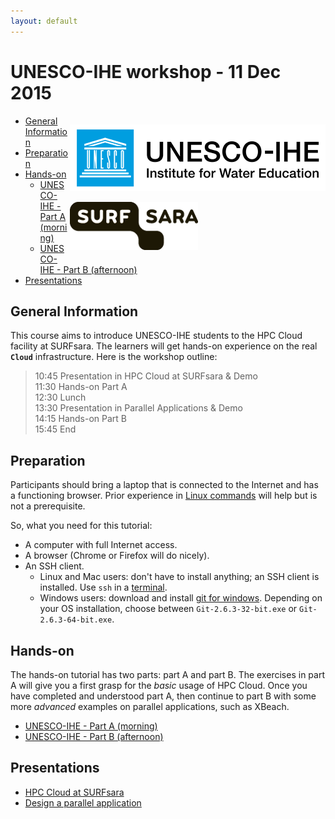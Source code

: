 ```yaml
---
layout: default
---
```


# UNESCO-IHE workshop - 11 Dec 2015

<div style="float:right;" markdown="1">

![XBeach logo](images/Unesco-Ihe-logo.png)

![SURFsara logo](images/SURFsara_logo.png)

</div>

* [General Information](#general) <br>
* [Preparation](#preparation) <br>
* [Hands-on](#hands-on) <br>
  * [UNESCO-IHE - Part A (morning)](wshop-uihe-part-A-2015-Dec-11)
  * [UNESCO-IHE - Part B (afternoon)](wshop-uihe-part-B-2015-Dec-11)
* [Presentations](#presentations) <br>

## <a name="general"></a>General Information 

This course aims to introduce UNESCO-IHE students to the HPC Cloud facility at SURFsara. The learners will get hands-on experience on the real **`Cloud`** infrastructure. Here is the workshop outline:

>
>10:45 Presentation in HPC Cloud at SURFsara & Demo  
11:30 Hands-on Part A  
12:30 Lunch   
13:30 Presentation in Parallel Applications  & Demo  
14:15 Hands-on Part B   
15:45 End  

## <a name="preparation"></a>Preparation

Participants should bring a laptop that is connected to the Internet and has a functioning browser. Prior experience in [Linux commands](http://cli.learncodethehardway.org/book/) will help but is not a prerequisite. 

So, what you need for this tutorial:

* A computer with full Internet access.
* A browser (Chrome or Firefox will do nicely).
* An SSH client.
  * Linux and Mac users: don't have to install anything; an SSH client is installed. Use `ssh` in a [terminal](http://askubuntu.com/questions/38162/what-is-a-terminal-and-how-do-i-open-and-use-it).
  * Windows users: download and install [git for windows](https://git-for-windows.github.io/). Depending on your OS installation, choose between `Git-2.6.3-32-bit.exe` or `Git-2.6.3-64-bit.exe`.


## <a name="hands-on"></a> Hands-on
The hands-on tutorial has two parts: part A and part B. The exercises in part A will give you a first grasp for the _basic_ usage of HPC Cloud. Once you have completed and understood part A, then continue to part B with some more _advanced_ examples on parallel applications, such as XBeach. 

  * [UNESCO-IHE - Part A (morning)](wshop-uihe-part-A-2015-Dec-11)
  * [UNESCO-IHE - Part B (afternoon)](wshop-uihe-part-B-2015-Dec-11)


## <a name="presentations"></a> Presentations

* [HPC Cloud at SURFsara](assets/2015.12.11%20-%20UNESCO-IHE%20-%20Tutorial%20intro.pdf)
* [Design a parallel application](assets/<todo>.pdf)

